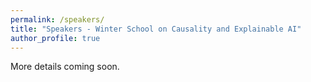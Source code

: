 ```yaml
---
permalink: /speakers/
title: "Speakers - Winter School on Causality and Explainable AI"
author_profile: true
---
```


More details coming soon.
